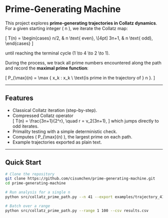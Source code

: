 # Prime-Generating Machine

This project explores **prime-generating trajectories in Collatz dynamics**.  
For a given starting integer \( n \), we iterate the Collatz map:

\[
T(n) = 
\begin{cases}
n/2, & n \text{ even}, \\[4pt]
3n+1, & n \text{ odd},
\end{cases}
\]

until reaching the terminal cycle \(1 \to 4 \to 2 \to 1\).

During the process, we track all prime numbers encountered along the path and record the **maximal prime function**:

\[
P_{\max}(n) = \max \{ x_k : x_k \ \text{is prime in the trajectory of } n \}.
\]

---

## Features

- Classical Collatz iteration (step-by-step).
- Compressed Collatz operator  
  \[
  T(n) = \frac{3n+1}{2^r}, \quad r = v_2(3n+1),
  \]
  which jumps directly to odd iterates.
- Primality testing with a simple deterministic check.
- Computes \( P_{\max}(n) \), the largest prime on each path.
- Example trajectories exported as plain text.

---

## Quick Start

```bash
# Clone the repository
git clone https://github.com/cisumchen/prime-generating-machine.git
cd prime-generating-machine

# Run analysis for a single n
python src/collatz_prime_path.py --n 41 --export examples/trajectory_41.txt

# Batch over a range
python src/collatz_prime_path.py --range 1 100 --csv results.csv

